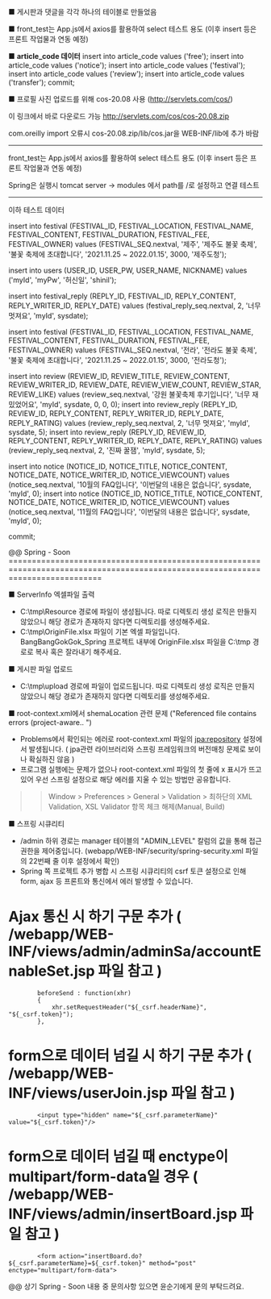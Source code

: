 ■ 게시판과 댓글을 각각 하나의 테이블로 만들었음

■ front_test는 App.js에서 axios를 활용하여 select 테스트 용도
(이후 insert 등은 프론트 작업물과 연동 예정)

■ **article_code 데이터**
insert into article_code values ('free');
insert into article_code values ('notice');
insert into article_code values ('festival');
insert into article_code values ('review');
insert into article_code values ('transfer');
commit;



■ 프로필 사진 업로드를 위해 cos-20.08 사용 (http://servlets.com/cos/)

이 링크에서 바로 다운로드 가능
http://servlets.com/cos/cos-20.08.zip

com.oreilly import 오류시 
cos-20.08.zip/lib/cos.jar을
WEB-INF/lib에 추가 바람

-----------------------------------------

front_test는 App.js에서 axios를 활용하여 select 테스트 용도 (이후 insert 등은 프론트 작업물과 연동 예정)

Spring은 실행시 tomcat server -> modules 에서 path를 /로 설정하고 연결 테스트

-----------------------------------------
이하 테스트 데이터

insert into festival (FESTIVAL_ID, FESTIVAL_LOCATION, FESTIVAL_NAME, FESTIVAL_CONTENT, FESTIVAL_DURATION, FESTIVAL_FEE, FESTIVAL_OWNER) values (FESTIVAL_SEQ.nextval, '제주', '제주도 불꽃 축제', '불꽃 축제에 초대합니다', '2021.11.25 ~ 2022.01.15', 3000, '제주도청');

insert into users (USER_ID, USER_PW, USER_NAME, NICKNAME) values ('myId', 'myPw', '허신일', 'shinil');

insert into festival_reply (REPLY_ID, FESTIVAL_ID, REPLY_CONTENT, REPLY_WRITER_ID, REPLY_DATE) values (festival_reply_seq.nextval, 2, '너무 멋져요', 'myId', sysdate);

insert into festival (FESTIVAL_ID, FESTIVAL_LOCATION, FESTIVAL_NAME, FESTIVAL_CONTENT, FESTIVAL_DURATION, FESTIVAL_FEE, FESTIVAL_OWNER) values (FESTIVAL_SEQ.nextval, '전라', '전라도 불꽃 축제', '불꽃 축제에 초대합니다', '2021.11.25 ~ 2022.01.15', 3000, '전라도청');

insert into review (REVIEW_ID, REVIEW_TITLE, REVIEW_CONTENT, REVIEW_WRITER_ID, REVIEW_DATE, REVIEW_VIEW_COUNT, REVIEW_STAR, REVIEW_LIKE) values (review_seq.nextval, '강원 불꽃축제 후기입니다', '너무 재밌었어요', 'myId', sysdate, 0, 0, 0); insert into review_reply (REPLY_ID, REVIEW_ID, REPLY_CONTENT, REPLY_WRITER_ID, REPLY_DATE, REPLY_RATING) values (review_reply_seq.nextval, 2, '너무 멋져요', 'myId', sysdate, 5); insert into review_reply (REPLY_ID, REVIEW_ID, REPLY_CONTENT, REPLY_WRITER_ID, REPLY_DATE, REPLY_RATING) values (review_reply_seq.nextval, 2, '진짜 꿀잼', 'myId', sysdate, 5);

insert into notice (NOTICE_ID, NOTICE_TITLE, NOTICE_CONTENT, NOTICE_DATE, NOTICE_WRITER_ID, NOTICE_VIEWCOUNT) values (notice_seq.nextval, '10월의 FAQ입니다', '이번달의 내용은 없습니다', sysdate, 'myId', 0);
insert into notice (NOTICE_ID, NOTICE_TITLE, NOTICE_CONTENT, NOTICE_DATE, NOTICE_WRITER_ID, NOTICE_VIEWCOUNT) values (notice_seq.nextval, '11월의 FAQ입니다', '이번달의 내용은 없습니다', sysdate, 'myId', 0);

commit;



@@ Spring - Soon ================================================================================================================================

■ ServerInfo 엑셀파일 출력
 - C:\tmp\Resource 경로에 파일이 생성됩니다. 따로 디렉토리 생성 로직은 만들지 않았으니 해당 경로가 존재하지 않다면 디렉토리를 생성해주세요.
 - C:\tmp\OriginFile.xlsx 파일이 기본 엑셀 파일입니다. BangBangGokGok_Spring 프로젝트 내부에 OriginFile.xlsx 파일을 C:\tmp 경로로 복사 혹은 잘라내기 해주세요.
 
■ 게시판 파일 업로드
 - C:\tmp\upload 경로에 파일이 업로드됩니다. 따로 디렉토리 생성 로직은 만들지 않았으니 해당 경로가 존재하지 않다면 디렉토리를 생성해주세요.
 
■ root-context.xml에서 shemaLocation 관련 문제 ("Referenced file contains errors (project-aware.. ")
 - Problems에서 확인되는 에러로 root-context.xml 파일의 <jpa:repository> 설정에서 발생됩니다. ( jpa관련 라이브러리와 스프링 프레임워크의 버전매칭 문제로 보이나 확실하진 않음 )
 - 프로그램 실행에는 문제가 없으나 root-context.xml 파일의 첫 줄에 x 표시가 뜨고있어 우선 스프링 설정으로 해당 에러를 지울 수 있는 방법만 공유합니다.
 >> Window > Preferences > General > Validation > 최하단의 XML Validation, XSL Validator 항목 체크 해제(Manual, Build)
 
■ 스프링 시큐리티
 - /admin 하위 경로는 manager 테이블의 "ADMIN_LEVEL" 칼럼의 값을 통해 접근 권한을 제어중입니다. (webapp/WEB-INF/security/spring-security.xml 파일의 22번째 줄 이후 설정에서 확인)
 - Spring 쪽 프로젝트 추가 병합 시 스프링 시큐리티의 csrf 토큰 설정으로 인해 form, ajax 등 프론트와 통신에서 에러 발생할 수 있습니다. 
  # Ajax 통신 시 하기 구문 추가 ( /webapp/WEB-INF/views/admin/adminSa/accountEnableSet.jsp 파일 참고 )
            beforeSend : function(xhr)
            {   
                xhr.setRequestHeader("${_csrf.headerName}", "${_csrf.token}");
            },
  # form으로 데이터 넘길 시 하기 구문 추가 ( /webapp/WEB-INF/views/userJoin.jsp 파일 참고 )
            <input type="hidden" name="${_csrf.parameterName}" value="${_csrf.token}"/>
            
  # form으로 데이터 넘길 때 enctype이 multipart/form-data일 경우 (  /webapp/WEB-INF/views/admin/insertBoard.jsp 파일 참고 )
            <form action="insertBoard.do?${_csrf.parameterName}=${_csrf.token}" method="post" enctype="multipart/form-data">
  

@@ 상기 Spring - Soon 내용 중 문의사항 있으면 윤순기에게 문의 부탁드려요.
